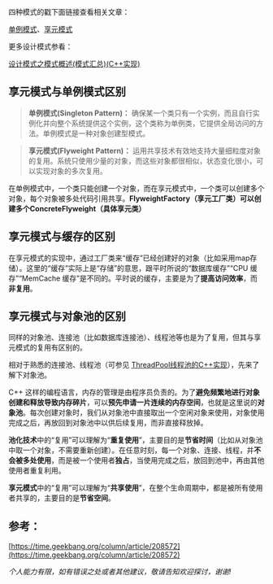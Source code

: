 四种模式的戳下面链接查看相关文章：

[单例模式](https://blog.csdn.net/leacock1991/article/details/111875728)、[享元模式](https://blog.csdn.net/leacock1991/article/details/112151143)

更多设计模式参看：

[设计模式之模式概述(模式汇总)(C++实现)](https://blog.csdn.net/leacock1991/article/details/111713017)



## 享元模式与单例模式区别

> **单例模式(Singleton Pattern)：** 确保某一个类只有一个实例，而且自行实例化并向整个系统提供这个实例，这个类称为单例类，它提供全局访问的方法。单例模式是一种对象创建型模式。

> **享元模式(Flyweight Pattern)：** 运用共享技术有效地支持大量细粒度对象的复用。系统只使用少量的对象，而这些对象都很相似，状态变化很小，可以实现对象的多次复用。



在单例模式中，一个类只能创建一个对象，而在享元模式中，一个类可以创建多个对象，每个对象被多处代码引用共享。**FlyweightFactory（享元工厂类）**可以创建多个**ConcreteFlyweight（具体享元类）**



## 享元模式与缓存的区别

在享元模式的实现中，通过工厂类来“缓存”已经创建好的对象（比如采用map存储）。这里的“缓存”实际上是“存储”的意思，跟平时所说的“数据库缓存”“CPU 缓存”“MemCache 缓存”是不同的。平时说的缓存，主要是为了**提高访问效率**，而**非复用**。



## 享元模式与对象池的区别

同样的对象池、连接池（比如数据库连接池）、线程池等也是为了复用，但其与享元模式的复用有区别的。

相对于熟悉的连接池、线程池（可参见 [ThreadPool线程池的C++实现](https://blog.csdn.net/leacock1991/article/details/109779578)），先来了解下对象池。

C++ 这样的编程语言，内存的管理是由程序员负责的。为了**避免频繁地进行对象创建和释放导致内存碎片**，可以**预先申请一片连续的内存空间**，也就是这里说的**对象池**。每次创建对象时，我们从对象池中直接取出一个空闲对象来使用，对象使用完成之后，再放回到对象池中以供后续复用，而非直接释放掉。

**池化技术**中的“复用”可以理解为“**重复使用**”，主要目的是**节省时间**（比如从对象池中取一个对象，不需要重新创建）。在任意时刻，每一个对象、连接、线程，并**不会被多处使用**，而是被一个使用者**独占**，当使用完成之后，放回到池中，再由其他使用者重复利用。

**享元模式**中的“复用”可以理解为“**共享使用**”，在整个生命周期中，都是被所有使用者共享的，主要目的是**节省空间**。



## 参考：

[https://time.geekbang.org/column/article/208572](https://time.geekbang.org/column/article/208572)



*个人能力有限，如有错误之处或者其他建议，敬请告知欢迎探讨，谢谢!*